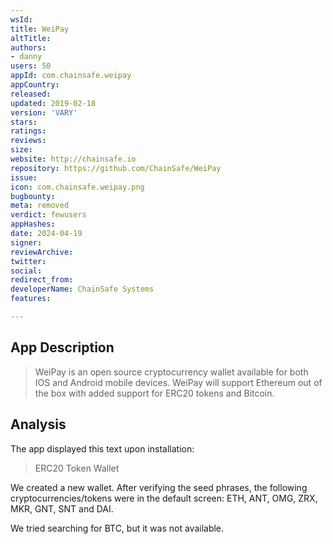 ```yaml
---
wsId: 
title: WeiPay
altTitle: 
authors:
- danny
users: 50
appId: com.chainsafe.weipay
appCountry: 
released: 
updated: 2019-02-18
version: 'VARY'
stars: 
ratings: 
reviews: 
size: 
website: http://chainsafe.io
repository: https://github.com/ChainSafe/WeiPay
issue: 
icon: com.chainsafe.weipay.png
bugbounty: 
meta: removed
verdict: fewusers
appHashes: 
date: 2024-04-19
signer: 
reviewArchive: 
twitter: 
social: 
redirect_from: 
developerName: ChainSafe Systems
features: 

---
```


## App Description 

> WeiPay is an open source cryptocurrency wallet available for both IOS and Android mobile devices. WeiPay will support Ethereum out of the box with added support for ERC20 tokens and Bitcoin.

## Analysis 

The app displayed this text upon installation: 

> ERC20 Token Wallet 

We created a new wallet. After verifying the seed phrases, the following cryptocurrencies/tokens were in the default screen: ETH, ANT, OMG, ZRX, MKR, GNT, SNT and DAI. 

We tried searching for BTC, but it was not available. 